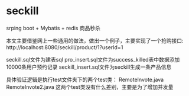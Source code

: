 # seckill
srping boot + Mybatis + redis 商品秒杀


本文主要借鉴网上一些通用的做法，做出一个例子，主要实现了一个抢购接口:
http://localhost:8080/seckill/product/1?userId=1

seckill.sql文件为建表sql
pro_insert.sql文件为success_killed表中数据添加10000条用户预约记录
seckill_insert.sql文件为seckill生成一条产品信息

具体验证逻辑是执行test文件夹下的两个test类：
RemoteInvote.java
RemoteInvote2.java
这两个test类没有什么差别，主要是为了增加并发量